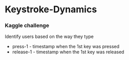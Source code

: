 # Keystroke-Dynamics 

### Kaggle challenge 

Identify users based on the way they type


- press-1 - timestamp when the 1st key was pressed
- release-1 - timestamp when the 1st key was released
